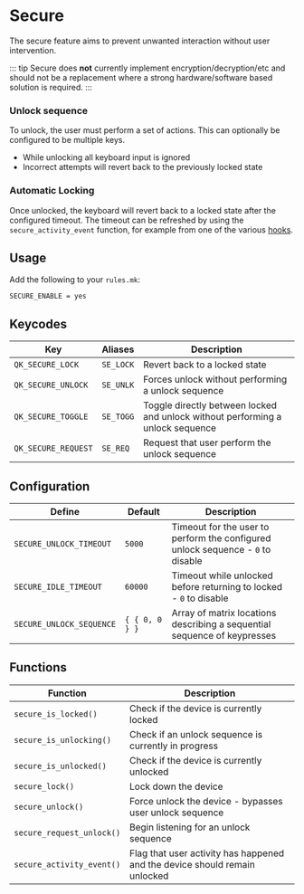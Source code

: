 # Secure

The secure feature aims to prevent unwanted interaction without user intervention.

::: tip
Secure does **not** currently implement encryption/decryption/etc and should not be a replacement where a strong hardware/software based solution is required.
:::

### Unlock sequence

To unlock, the user must perform a set of actions. This can optionally be configured to be multiple keys.

* While unlocking all keyboard input is ignored
* Incorrect attempts will revert back to the previously locked state

### Automatic Locking

Once unlocked, the keyboard will revert back to a locked state after the configured timeout.
The timeout can be refreshed by using the `secure_activity_event` function, for example from one of the various [hooks](../custom_quantum_functions).

## Usage

Add the following to your `rules.mk`:

```make
SECURE_ENABLE = yes
```

## Keycodes

| Key                 |Aliases  | Description                                                                    |
|---------------------|---------|--------------------------------------------------------------------------------|
| `QK_SECURE_LOCK`    |`SE_LOCK`| Revert back to a locked state                                                  |
| `QK_SECURE_UNLOCK`  |`SE_UNLK`| Forces unlock without performing a unlock sequence                             |
| `QK_SECURE_TOGGLE`  |`SE_TOGG`| Toggle directly between locked and unlock without performing a unlock sequence |
| `QK_SECURE_REQUEST` |`SE_REQ` | Request that user perform the unlock sequence                                  |

## Configuration

| Define                  | Default        | Description                                                                     |
|-------------------------|----------------|---------------------------------------------------------------------------------|
|`SECURE_UNLOCK_TIMEOUT`  | `5000`         | Timeout for the user to perform the configured unlock sequence - `0` to disable |
|`SECURE_IDLE_TIMEOUT`    | `60000`        | Timeout while unlocked before returning to locked - `0` to disable              |
|`SECURE_UNLOCK_SEQUENCE` | `{ { 0, 0 } }` | Array of matrix locations describing a sequential sequence of keypresses        |

## Functions

| Function                  | Description                                                                |
|---------------------------|----------------------------------------------------------------------------|
| `secure_is_locked()`      | Check if the device is currently locked                                    |
| `secure_is_unlocking()`   | Check if an unlock sequence is currently in progress                       |
| `secure_is_unlocked()`    | Check if the device is currently unlocked                                  |
| `secure_lock()`           | Lock down the device                                                       |
| `secure_unlock()`         | Force unlock the device - bypasses user unlock sequence                    |
| `secure_request_unlock()` | Begin listening for an unlock sequence                                     |
| `secure_activity_event()` | Flag that user activity has happened and the device should remain unlocked |
